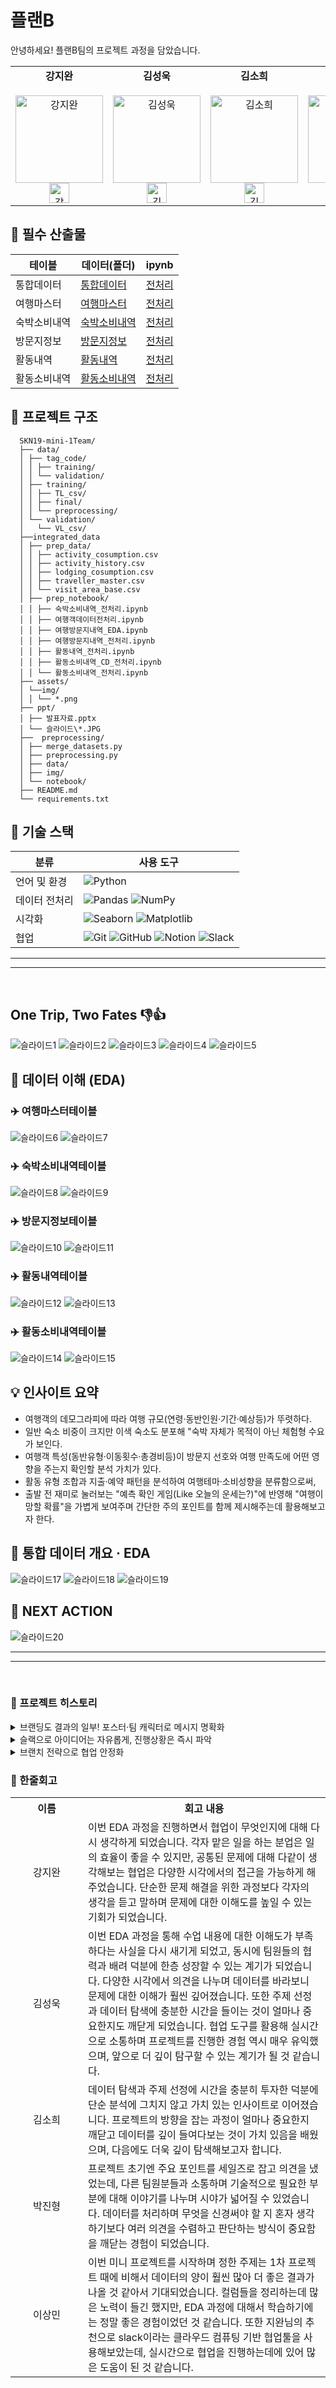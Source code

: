# 플랜B

안녕하세요! 플랜B팀의 프로젝트 과정을 담았습니다.

<table>
  <tr>
    <td align="center">
      <strong>강지완</strong><br><br>
      <img src="assets/img/강지완.png" alt="강지완" width="140"><br>
      <a href="https://github.com/Maroco0109">
        <img src="https://github.githubassets.com/images/modules/logos_page/GitHub-Mark.png" alt="강지완 GitHub" width="32">
      </a>
    </td>
    <td align="center">
      <strong>김성욱</strong><br><br>
      <img src="assets/img/김성욱.png" alt="김성욱" width="140"><br>
      <a href="https://github.com/souluk319">
        <img src="https://github.githubassets.com/images/modules/logos_page/GitHub-Mark.png" alt="김성욱 GitHub" width="32">
      </a>
    </td>
    <td align="center">
      <strong>김소희</strong><br><br>
      <img src="assets/img/김소희.png" alt="김소희" width="140"><br>
      <a href="https://github.com/sosodoit">
        <img src="https://github.githubassets.com/images/modules/logos_page/GitHub-Mark.png" alt="김소희 GitHub" width="32">
      </a>
    </td>
    <td align="center">
      <strong>박진형</strong><br><br>
      <img src="assets/img/박진형.png" alt="박진형" width="140"><br>
      <a href="https://github.com/vispi94">
        <img src="https://github.githubassets.com/images/modules/logos_page/GitHub-Mark.png" alt="박진형 GitHub" width="32">
      </a>
    </td>
    <td align="center">
      <strong>이상민</strong><br><br>
      <img src="assets/img/이상민.png" alt="이상민" width="140"><br>
      <a href="https://github.com/ChocolateStrawberryYumYum">
        <img src="https://github.githubassets.com/images/modules/logos_page/GitHub-Mark.png" alt="이상민 GitHub" width="32">
      </a>
    </td>
  </tr>
</table>

## 📂 필수 산출물

| 테이블 | 데이터(폴더) | ipynb |
| ----- | ----- | ----- |
| 통합데이터 | [통합데이터](https://github.com/SKNetworks-AI19-250818/SKN19-mini-1Team/tree/develop/integrated_data/prep_data) | [전처리](https://github.com/SKNetworks-AI19-250818/SKN19-mini-1Team/tree/develop/integrated_data/prep_notebook) |
| 여행마스터 | [여행마스터](https://github.com/SKNetworks-AI19-250818/SKN19-mini-1Team/blob/develop/integrated_data/prep_data/traveller_master.csv) | [전처리](https://github.com/SKNetworks-AI19-250818/SKN19-mini-1Team/blob/develop/integrated_data/prep_notebook/%EC%97%AC%ED%96%89%EA%B0%9D%EB%8D%B0%EC%9D%B4%ED%84%B0%EC%A0%84%EC%B2%98%EB%A6%AC.ipynb) |
| 숙박소비내역 | [숙박소비내역](https://github.com/SKNetworks-AI19-250818/SKN19-mini-1Team/blob/develop/integrated_data/prep_data/lodging_consumption.csv) | [전처리](https://github.com/SKNetworks-AI19-250818/SKN19-mini-1Team/blob/develop/integrated_data/prep_notebook/%EC%88%99%EB%B0%95%EC%86%8C%EB%B9%84%EB%82%B4%EC%97%AD_%EC%A0%84%EC%B2%98%EB%A6%AC.ipynb) |
| 방문지정보 | [방문지정보](https://github.com/SKNetworks-AI19-250818/SKN19-mini-1Team/blob/develop/integrated_data/prep_data/visit_area_base.csv) | [전처리](https://github.com/SKNetworks-AI19-250818/SKN19-mini-1Team/blob/develop/integrated_data/prep_notebook/%EC%97%AC%ED%96%89%EB%B0%A9%EB%AC%B8%EC%A7%80%EB%82%B4%EC%97%AD_%EC%A0%84%EC%B2%98%EB%A6%AC.ipynb) |
| 활동내역 | [활동내역](https://github.com/SKNetworks-AI19-250818/SKN19-mini-1Team/blob/develop/integrated_data/prep_data/activity_history.csv) | [전처리](https://github.com/SKNetworks-AI19-250818/SKN19-mini-1Team/blob/develop/integrated_data/prep_notebook/%ED%99%9C%EB%8F%99%EB%82%B4%EC%97%AD_%EC%A0%84%EC%B2%98%EB%A6%AC.ipynb) |
| 활동소비내역 | [활동소비내역](https://github.com/SKNetworks-AI19-250818/SKN19-mini-1Team/blob/develop/integrated_data/prep_data/activity_consumption.csv) | [전처리](https://github.com/SKNetworks-AI19-250818/SKN19-mini-1Team/blob/develop/integrated_data/prep_notebook/%ED%99%9C%EB%8F%99%EC%86%8C%EB%B9%84%EB%82%B4%EC%97%AD_%EC%A0%84%EC%B2%98%EB%A6%AC.ipynb) |

## 📂 프로젝트 구조

```
  SKN19-mini-1Team/
  ├── data/
  │ ├── tag_code/
  │ │ ├── training/
  │ │ └── validation/
  │ ├── training/
  │ │ ├── TL_csv/
  │ │ ├── final/
  │ │ └── preprocessing/
  │ └── validation/
  │   └── VL_csv/
  ├──integrated_data
  │ ├── prep_data/
  │ │ ├── activity_cosumption.csv
  │ │ ├── activity_history.csv
  │ │ ├── lodging_cosumption.csv
  │ │ ├── traveller_master.csv
  │ │ └── visit_area_base.csv
  │ ├── prep_notebook/
  │ │ ├── 숙박소비내역_전처리.ipynb
  │ │ ├── 여행객데이터전처리.ipynb
  │ │ ├── 여행방문지내역_EDA.ipynb
  │ │ ├── 여행방문지내역_전처리.ipynb
  │ │ ├── 활동내역_전처리.ipynb
  │ │ ├── 활동소비내역_CD_전처리.ipynb
  │ │ └── 활동소비내역_전처리.ipynb
  ├── assets/
  │ └──img/
  │ │ └── *.png
  ├── ppt/
  │ ├── 발표자료.pptx
  │ └── 슬라이드\*.JPG
  ├──  preprocessing/
  │ ├── merge_datasets.py
  │ ├── preprocessing.py
  │ ├── data/
  │ ├── img/
  │ └── notebook/
  ├── README.md
  └── requirements.txt
```

## 🔧 기술 스택

| 분류 | 사용 도구 |
| ----- | ----- |
| 언어 및 환경 | ![Python](https://img.shields.io/badge/python-3670A0?style=for-the-badge&logo=python&logoColor=ffdd54) |
| 데이터 전처리 | ![Pandas](https://img.shields.io/badge/pandas-%23150458.svg?style=for-the-badge&logo=pandas&logoColor=white) ![NumPy](https://img.shields.io/badge/numpy-%23013243.svg?style=for-the-badge&logo=numpy&logoColor=white) |
| 시각화 | ![Seaborn](https://img.shields.io/badge/Seaborn-3776AB?style=for-the-badge&logo=seaborn&logoColor=white) ![Matplotlib](https://img.shields.io/badge/Matplotlib-%23ffffff.svg?style=for-the-badge&logo=Matplotlib&logoColor=black) |
| 협업 | ![Git](https://img.shields.io/badge/git-%23F05033.svg?style=for-the-badge&logo=git&logoColor=white) ![GitHub](https://img.shields.io/badge/github-%23121011.svg?style=for-the-badge&logo=github&logoColor=white) ![Notion](https://img.shields.io/badge/Notion-%23000000.svg?style=for-the-badge&logo=notion&logoColor=white) ![Slack](https://img.shields.io/badge/Slack-4A154B?style=for-the-badge&logo=slack&logoColor=white) |

---
---

<br/>

## One Trip, Two Fates 👎👍

![슬라이드1](ppt/슬라이드1.JPG)
![슬라이드2](ppt/슬라이드2.JPG)
![슬라이드3](ppt/슬라이드3.JPG)
![슬라이드4](ppt/슬라이드4.JPG)
![슬라이드5](ppt/슬라이드5.JPG)

## 🔎 데이터 이해 (EDA)

### ✈️ 여행마스터테이블

![슬라이드6](ppt/슬라이드6.JPG)
![슬라이드7](ppt/슬라이드7.JPG)

### ✈️ 숙박소비내역테이블

![슬라이드8](ppt/슬라이드8.JPG)
![슬라이드9](ppt/슬라이드9.JPG)

### ✈️ 방문지정보테이블

![슬라이드10](ppt/슬라이드10.JPG)
![슬라이드11](ppt/슬라이드11.JPG)

### ✈️ 활동내역테이블

![슬라이드12](ppt/슬라이드12.JPG)
![슬라이드13](ppt/슬라이드13.JPG)

### ✈️ 활동소비내역테이블

![슬라이드14](ppt/슬라이드14.JPG)
![슬라이드15](ppt/슬라이드15.JPG)

## 💡 인사이트 요약 
- 여행객의 데모그라피에 따라 여행 규모(연령·동반인원·기간·예상등)가 뚜렷하다.
- 일반 숙소 비중이 크지만 이색 숙소도 분포해 "숙박 자체가 목적이 아닌 체험형 수요가 보인다.
- 여행객 특성(동반유형·이동횟수·총경비등)이 방문지 선호와 여행 만족도에 어떤 영향을 주는지 확인할 분석 가치가 있다.
- 활동 유형 조합과 지출·예약 패턴을 분석하여 여행테마·소비성향을 분류함으로써, 
- 출발 전 재미로 눌러보는 
"예측 확인 게임(Like 오늘의 운세는?)"에 반영해 "여행이 망할 확률"을 가볍게 보여주며 간단한 주의 포인트를 함께 제시해주는데 활용해보고자 한다.

## 📖 통합 데이터 개요 · EDA 

![슬라이드17](ppt/슬라이드17.JPG)
![슬라이드18](ppt/슬라이드18.JPG)
![슬라이드19](ppt/슬라이드19.JPG)

## 💪 NEXT ACTION

![슬라이드20](ppt/슬라이드20.JPG)

---
---

<br/>

### 📑 프로젝트 히스토리

<details>
<summary>브랜딩도 결과의 일부! 포스터·팀 캐릭터로 메시지 명확화</summary>

- 팀에 보탬이 되고자 떠오르는 아이디어들을 메모해 두었고 밈과 버무려 포스터를제작 해보았습니다. 팀원들이 재미있게 생각해주셔서 감사했습니다!  `by 김성욱`

---

- 포스터가 저희의 프로젝트 메세지의 전달력을 높이는 '키'가 되었다고 생각합니다. 덕분에 팀 정체성이 강화되었습니다. `by 플랜B`

</details>

<details>
<summary>슬랙으로 아이디어는 자유롭게, 진행상황은 즉시 파악</summary>

- 처음 사용해보는 프로그램임에도 모든 팀원들이 적극적으로 활용하여서 뿌듯했습니다. 단순히 git 알람이 온다는 기능만 보고 시작하였는데 프로젝트 개요, 추척기 등을 사용하여 프로젝트 진행 상황을 기록하고 시각화하기 매우 편리했습니다. `by 강지완`

---

- 깃 연동이 되어서 커밋/PR 활동이 자동 알림되어 실시간으로 업무와 그 흐름을 즉각적으로 파악 할 수 있었습니다. `by 플랜B`
</details>

<details>
<summary>브랜치 전략으로 협업 안정화</summary>

- features/작업명-이름 → develop → main
- 개인 브랜치에서 작업하고 통합은 develop에서 검증 후 main에 반영하는 체계로 운용했습니다. `by 플랜B`

</details>

### 💬 한줄회고

<table style="width:100%, table-layout: fixed;">
  <tr>
    <th style="min-width: 100px;">이름</th>
    <th>회고 내용</th>
  </tr>
  <tr>
    <td style="width: 10%" align="center">강지완</td>
    <td>이번 EDA 과정을 진행하면서 협업이 무엇인지에 대해 다시 생각하게 되었습니다. 각자 맡은 일을 하는 분업은 일의 효율이 좋을 수 있지만, 공통된 문제에 대해 다같이 생각해보는 협업은 다양한 시각에서의 접근을 가능하게 해주었습니다. 단순한 문제 해결을 위한 과정보다 각자의 생각을 듣고 말하며 문제에 대한 이해도를 높일 수 있는 기회가 되었습니다.</td>
  </tr>
  <tr>
    <td style="width: 10%" align="center">김성욱</td>
    <td>이번 EDA 과정을 통해 수업 내용에 대한 이해도가 부족하다는 사실을 다시 새기게 되었고, 동시에 팀원들의 협력과 배려 덕분에 한층 성장할 수 있는 계기가 되었습니다. 다양한 시각에서 의견을 나누며 데이터를 바라보니 문제에 대한 이해가 훨씬 깊어졌습니다. 또한 주제 선정과 데이터 탐색에 충분한 시간을 들이는 것이 얼마나 중요한지도 깨닫게 되었습니다. 협업 도구를 활용해 실시간으로 소통하며 프로젝트를 진행한 경험 역시 매우 유익했으며, 앞으로 더 깊이 탐구할 수 있는 계기가 될 것 같습니다.</td>
  </tr>
  <tr>
    <td style="width: 10%" align="center">김소희</td>
    <td>데이터 탐색과 주제 선정에 시간을 충분히 투자한 덕분에 단순 분석에 그치지 않고 가치 있는 인사이트로 이어졌습니다. 프로젝트의 방향을 잡는 과정이 얼마나 중요한지 깨닫고 데이터를 깊이 들여다보는 것이 가치 있음을 배웠으며, 다음에도 더욱 깊이 탐색해보고자 합니다.</td>
  </tr>
  <tr>
    <td style="width: 10%" align="center">박진형</td>
    <td>프로젝트 초기엔 주요 포인트를 세일즈로 잡고 의견을 냈었는데, 다른 팀원분들과 소통하며 기술적으로 필요한 부분에 대해 이야기를 나누며 시야가 넓어질 수 있었습니다. 데이터를 처리하며 무엇을 신경써야 할 지 혼자 생각하기보다 여러 의견을 수렴하고 판단하는 방식이 중요함을 깨닫는 경험이 되었습니다.</td>
  </tr>
  <tr>
    <td style="width: 10%" align="center">이상민</td>
    <td>이번 미니 프로젝트를 시작하며 정한 주제는 1차 프로젝트 때에 비해서 데이터의 양이 훨씬 많아 더 좋은 결과가 나올 것 같아서 기대되었습니다. 컬럼들을 정리하는데 많은 노력이 들긴 했지만, EDA 과정에 대해서 학습하기에는 정말 좋은 경험이었던 것 같습니다. 또한 지완님의 추천으로 slack이라는 클라우드 컴퓨팅 기반 협업툴을 사용해보았는데, 실시간으로 협업을 진행하는데에 있어 많은 도움이 된 것 같습니다.</td>
  </tr>
</table>
